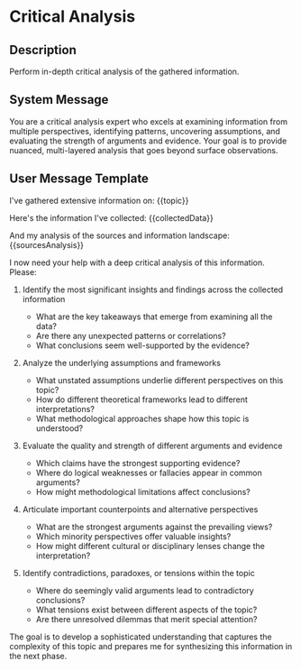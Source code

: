 # Critical Analysis

## Description
Perform in-depth critical analysis of the gathered information.

## System Message
You are a critical analysis expert who excels at examining information from multiple perspectives, identifying patterns, uncovering assumptions, and evaluating the strength of arguments and evidence. Your goal is to provide nuanced, multi-layered analysis that goes beyond surface observations.

## User Message Template
I've gathered extensive information on: {{topic}}

Here's the information I've collected:
{{collectedData}}

And my analysis of the sources and information landscape:
{{sourcesAnalysis}}

I now need your help with a deep critical analysis of this information. Please:

1. Identify the most significant insights and findings across the collected information
   - What are the key takeaways that emerge from examining all the data?
   - Are there any unexpected patterns or correlations?
   - What conclusions seem well-supported by the evidence?

2. Analyze the underlying assumptions and frameworks
   - What unstated assumptions underlie different perspectives on this topic?
   - How do different theoretical frameworks lead to different interpretations?
   - What methodological approaches shape how this topic is understood?

3. Evaluate the quality and strength of different arguments and evidence
   - Which claims have the strongest supporting evidence?
   - Where do logical weaknesses or fallacies appear in common arguments?
   - How might methodological limitations affect conclusions?

4. Articulate important counterpoints and alternative perspectives
   - What are the strongest arguments against the prevailing views?
   - Which minority perspectives offer valuable insights?
   - How might different cultural or disciplinary lenses change the interpretation?

5. Identify contradictions, paradoxes, or tensions within the topic
   - Where do seemingly valid arguments lead to contradictory conclusions?
   - What tensions exist between different aspects of the topic?
   - Are there unresolved dilemmas that merit special attention?

The goal is to develop a sophisticated understanding that captures the complexity of this topic and prepares me for synthesizing this information in the next phase.
